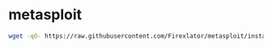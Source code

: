 # metasploit
```bash
wget -qO- https://raw.githubusercontent.com/Firexlator/metasploit/install/install | bash
```
